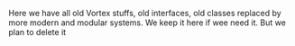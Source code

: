 Here we have all old Vortex stuffs, old interfaces, old classes replaced by more modern and modular systems. We keep it here if wee need it. But we plan to delete it